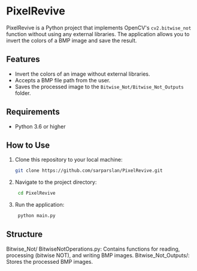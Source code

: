 # PixelRevive

PixelRevive is a Python project that implements OpenCV's `cv2.bitwise_not` function without using any external libraries. The application allows you to invert the colors of a BMP image and save the result.

## Features
- Invert the colors of an image without external libraries.
- Accepts a BMP file path from the user.
- Saves the processed image to the `Bitwise_Not/Bitwise_Not_Outputs` folder.

## Requirements

- Python 3.6 or higher

  
## How to Use
1. Clone this repository to your local machine:
   ```bash
   git clone https://github.com/sarparslan/PixelRevive.git
2. Navigate to the project directory:
   ```bash
    cd PixelRevive
3. Run the application:
   ```bash
    python main.py

## Structure

Bitwise_Not/
BitwiseNotOperations.py: Contains functions for reading, processing (bitwise NOT), and writing BMP images.
Bitwise_Not_Outputs/: Stores the processed BMP images.

